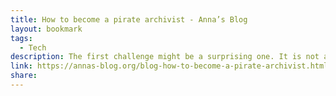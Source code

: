 ```yaml
---
title: How to become a pirate archivist - Anna’s Blog
layout: bookmark
tags:
  - Tech
description: The first challenge might be a surprising one. It is not a technical problem, or a legal problem. It is a psychological problem.
link: https://annas-blog.org/blog-how-to-become-a-pirate-archivist.html
share:
---
```


